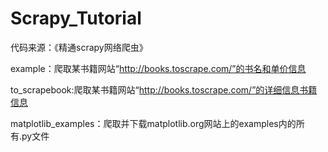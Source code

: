 # Scrapy_Tutorial
代码来源：《精通scrapy网络爬虫》

example：爬取某书籍网站“http://books.toscrape.com/”的书名和单价信息

to_scrapebook:爬取某书籍网站“http://books.toscrape.com/”的详细信息书籍信息

matplotlib_examples：爬取并下载matplotlib.org网站上的examples内的所有.py文件
